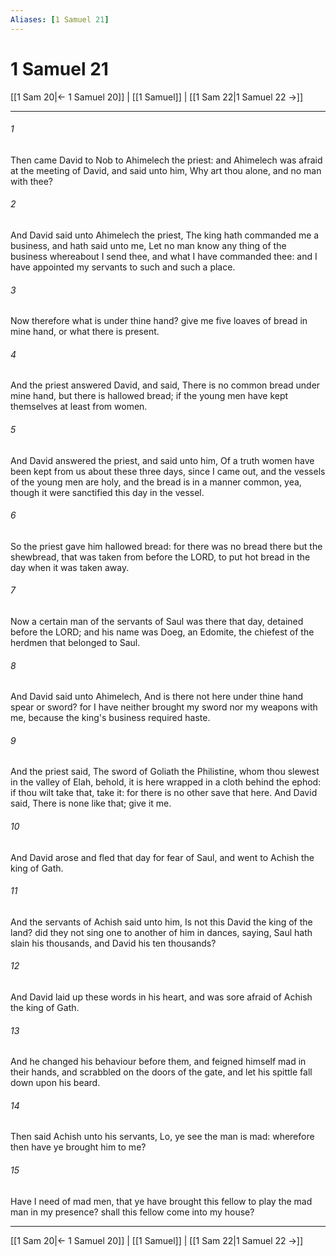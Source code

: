 ```yaml
---
Aliases: [1 Samuel 21]
---
```

# 1 Samuel 21

[[1 Sam 20|← 1 Samuel 20]] | [[1 Samuel]] | [[1 Sam 22|1 Samuel 22 →]]
***



###### 1 
Then came David to Nob to Ahimelech the priest: and Ahimelech was afraid at the meeting of David, and said unto him, Why art thou alone, and no man with thee? 

###### 2 
And David said unto Ahimelech the priest, The king hath commanded me a business, and hath said unto me, Let no man know any thing of the business whereabout I send thee, and what I have commanded thee: and I have appointed my servants to such and such a place. 

###### 3 
Now therefore what is under thine hand? give me five loaves of bread in mine hand, or what there is present. 

###### 4 
And the priest answered David, and said, There is no common bread under mine hand, but there is hallowed bread; if the young men have kept themselves at least from women. 

###### 5 
And David answered the priest, and said unto him, Of a truth women have been kept from us about these three days, since I came out, and the vessels of the young men are holy, and the bread is in a manner common, yea, though it were sanctified this day in the vessel. 

###### 6 
So the priest gave him hallowed bread: for there was no bread there but the shewbread, that was taken from before the LORD, to put hot bread in the day when it was taken away. 

###### 7 
Now a certain man of the servants of Saul was there that day, detained before the LORD; and his name was Doeg, an Edomite, the chiefest of the herdmen that belonged to Saul. 

###### 8 
And David said unto Ahimelech, And is there not here under thine hand spear or sword? for I have neither brought my sword nor my weapons with me, because the king's business required haste. 

###### 9 
And the priest said, The sword of Goliath the Philistine, whom thou slewest in the valley of Elah, behold, it is here wrapped in a cloth behind the ephod: if thou wilt take that, take it: for there is no other save that here. And David said, There is none like that; give it me. 

###### 10 
And David arose and fled that day for fear of Saul, and went to Achish the king of Gath. 

###### 11 
And the servants of Achish said unto him, Is not this David the king of the land? did they not sing one to another of him in dances, saying, Saul hath slain his thousands, and David his ten thousands? 

###### 12 
And David laid up these words in his heart, and was sore afraid of Achish the king of Gath. 

###### 13 
And he changed his behaviour before them, and feigned himself mad in their hands, and scrabbled on the doors of the gate, and let his spittle fall down upon his beard. 

###### 14 
Then said Achish unto his servants, Lo, ye see the man is mad: wherefore then have ye brought him to me? 

###### 15 
Have I need of mad men, that ye have brought this fellow to play the mad man in my presence? shall this fellow come into my house?

***
[[1 Sam 20|← 1 Samuel 20]] | [[1 Samuel]] | [[1 Sam 22|1 Samuel 22 →]]

